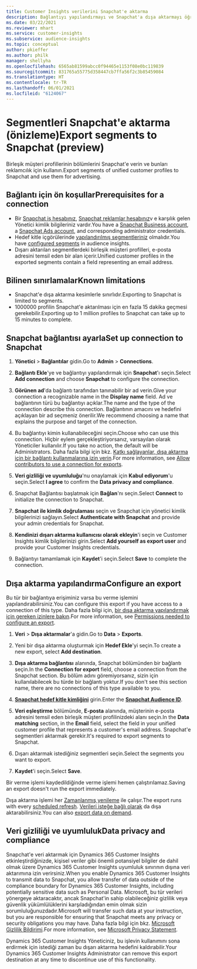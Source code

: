 ```yaml
---
title: Customer Insights verilerini Snapchat'e aktarma
description: Bağlantıyı yapılandırmayı ve Snapchat'a dışa aktarmayı öğrenin.
ms.date: 03/22/2021
ms.reviewer: mhart
ms.service: customer-insights
ms.subservice: audience-insights
ms.topic: conceptual
author: pkieffer
ms.author: philk
manager: shellyha
ms.openlocfilehash: 6565ab81599abcc0f94465e1153f08e0bc119839
ms.sourcegitcommit: 831765a55775d358447cb7ffa56f2c3b85459084
ms.translationtype: HT
ms.contentlocale: tr-TR
ms.lasthandoff: 06/01/2021
ms.locfileid: "6124067"
---
```

# <a name="export-segments-to-snapchat-preview"></a><span data-ttu-id="e3ba9-103">Segmentleri Snapchat'e aktarma (önizleme)</span><span class="sxs-lookup"><span data-stu-id="e3ba9-103">Export segments to Snapchat (preview)</span></span>

<span data-ttu-id="e3ba9-104">Birleşik müşteri profillerinin bölümlerini Snapchat'e verin ve bunları reklamcılık için kullanın.</span><span class="sxs-lookup"><span data-stu-id="e3ba9-104">Export segments of unified customer profiles to Snapchat and use them for advertising.</span></span> 

## <a name="prerequisites-for-a-connection"></a><span data-ttu-id="e3ba9-105">Bağlantı için ön koşullar</span><span class="sxs-lookup"><span data-stu-id="e3ba9-105">Prerequisites for a connection</span></span>

-   <span data-ttu-id="e3ba9-106">Bir [Snapchat iş hesabınız](https://business.snapchat.com/), [Snapchat reklamlar hesabınız](https://ads.snapchat.com/)v e karşılık gelen Yönetici kimlik bilgileriniz vardır.</span><span class="sxs-lookup"><span data-stu-id="e3ba9-106">You have a [Snapchat Business account](https://business.snapchat.com/), a [Snapchat Ads account](https://ads.snapchat.com/), and corresponding administrator credentials.</span></span>
-   <span data-ttu-id="e3ba9-107">Hedef kitle içgörülerinde [yapılandırılmış segmentleriniz](segments.md) olmalıdır.</span><span class="sxs-lookup"><span data-stu-id="e3ba9-107">You have [configured segments](segments.md) in audience insights.</span></span>
-   <span data-ttu-id="e3ba9-108">Dışarı aktarılan segmentlerdeki birleşik müşteri profilleri, e-posta adresini temsil eden bir alan içerir.</span><span class="sxs-lookup"><span data-stu-id="e3ba9-108">Unified customer profiles in the exported segments contain a field representing an email address.</span></span>

## <a name="known-limitations"></a><span data-ttu-id="e3ba9-109">Bilinen sınırlamalar</span><span class="sxs-lookup"><span data-stu-id="e3ba9-109">Known limitations</span></span>

- <span data-ttu-id="e3ba9-110">Snapchat'e dışa aktarma kesimlerle sınırlıdır.</span><span class="sxs-lookup"><span data-stu-id="e3ba9-110">Exporting to Snapchat is limited to segments.</span></span>
- <span data-ttu-id="e3ba9-111">1000000 profilin Snapchat'e aktarılması için en fazla 15 dakika geçmesi gerekebilir.</span><span class="sxs-lookup"><span data-stu-id="e3ba9-111">Exporting up to 1 million profiles to Snapchat can take up to 15 minutes to complete.</span></span> 

## <a name="set-up-connection-to-snapchat"></a><span data-ttu-id="e3ba9-112">Snapchat bağlantısı ayarla</span><span class="sxs-lookup"><span data-stu-id="e3ba9-112">Set up connection to Snapchat</span></span>

1. <span data-ttu-id="e3ba9-113">**Yönetici** > **Bağlantılar** gidin.</span><span class="sxs-lookup"><span data-stu-id="e3ba9-113">Go to **Admin** > **Connections**.</span></span>

1. <span data-ttu-id="e3ba9-114">**Bağlantı Ekle**'ye ve bağlantıyı yapılandırmak için **Snapchat**'ı seçin.</span><span class="sxs-lookup"><span data-stu-id="e3ba9-114">Select **Add connection** and choose **Snapchat** to configure the connection.</span></span>

1. <span data-ttu-id="e3ba9-115">**Görünen ad**'da bağlantı tarafından tanınabilir bir ad verin.</span><span class="sxs-lookup"><span data-stu-id="e3ba9-115">Give your connection a recognizable name in the **Display name** field.</span></span> <span data-ttu-id="e3ba9-116">Ad ve bağlantının türü bu bağlantıyı açıklar.</span><span class="sxs-lookup"><span data-stu-id="e3ba9-116">The name and the type of the connection describe this connection.</span></span> <span data-ttu-id="e3ba9-117">Bağlantının amacını ve hedefini açıklayan bir ad seçmeniz önerilir.</span><span class="sxs-lookup"><span data-stu-id="e3ba9-117">We recommend choosing a name that explains the purpose and target of the connection.</span></span>

1. <span data-ttu-id="e3ba9-118">Bu bağlantıyı kimin kullanabileceğini seçin.</span><span class="sxs-lookup"><span data-stu-id="e3ba9-118">Choose who can use this connection.</span></span> <span data-ttu-id="e3ba9-119">Hiçbir eylem gerçekleştiriyorsanız, varsayılan olarak Yöneticiler kullanılır.</span><span class="sxs-lookup"><span data-stu-id="e3ba9-119">If you take no action, the default will be Administrators.</span></span> <span data-ttu-id="e3ba9-120">Daha fazla bilgi için bkz. [Katkı sağlayanlar, dışa aktarma için bir bağlantı kullanmalarına izin verin](connections.md#allow-contributors-to-use-a-connection-for-exports).</span><span class="sxs-lookup"><span data-stu-id="e3ba9-120">For more information, see [Allow contributors to use a connection for exports](connections.md#allow-contributors-to-use-a-connection-for-exports).</span></span>

1. <span data-ttu-id="e3ba9-121">**Veri gizliliği ve uyumluluğu**'nu onaylamak için **Kabul ediyorum**'u seçin.</span><span class="sxs-lookup"><span data-stu-id="e3ba9-121">Select **I agree** to confirm the **Data privacy and compliance**.</span></span>

1. <span data-ttu-id="e3ba9-122">Snapchat Bağlantısı başlatmak için **Bağlan**'nı seçin.</span><span class="sxs-lookup"><span data-stu-id="e3ba9-122">Select **Connect** to initialize the connection to Snapchat.</span></span>

1. <span data-ttu-id="e3ba9-123">**Snapchat ile kimlik doğrulaması** seçin ve Snapchat için yönetici kimlik bilgilerinizi sağlayın.</span><span class="sxs-lookup"><span data-stu-id="e3ba9-123">Select **Authenticate with Snapchat** and provide your admin credentials for Snapchat.</span></span> 

1. <span data-ttu-id="e3ba9-124">**Kendinizi dışarı aktarma kullanıcısı olarak ekleyin**'i seçin ve Customer Insights kimlik bilgilerinizi girin.</span><span class="sxs-lookup"><span data-stu-id="e3ba9-124">Select **Add yourself as export user** and provide your Customer Insights credentials.</span></span>

1. <span data-ttu-id="e3ba9-125">Bağlantıyı tamamlamak için **Kaydet**'i seçin.</span><span class="sxs-lookup"><span data-stu-id="e3ba9-125">Select **Save** to complete the connection.</span></span>

## <a name="configure-an-export"></a><span data-ttu-id="e3ba9-126">Dışa aktarma yapılandırma</span><span class="sxs-lookup"><span data-stu-id="e3ba9-126">Configure an export</span></span>

<span data-ttu-id="e3ba9-127">Bu tür bir bağlantıya erişiminiz varsa bu verme işlemini yapılandırabilirsiniz.</span><span class="sxs-lookup"><span data-stu-id="e3ba9-127">You can configure this export if you have access to a connection of this type.</span></span> <span data-ttu-id="e3ba9-128">Daha fazla bilgi için, [bir dışa aktarma yapılandırmak için gereken izinlere bakın](export-destinations.md#set-up-a-new-export).</span><span class="sxs-lookup"><span data-stu-id="e3ba9-128">For more information, see [Permissions needed to configure an export](export-destinations.md#set-up-a-new-export).</span></span>

1. <span data-ttu-id="e3ba9-129">**Veri** > **Dışa aktarmalar**'a gidin.</span><span class="sxs-lookup"><span data-stu-id="e3ba9-129">Go to **Data** > **Exports**.</span></span>

1. <span data-ttu-id="e3ba9-130">Yeni bir dışa aktarma oluşturmak için **Hedef Ekle**'yi seçin.</span><span class="sxs-lookup"><span data-stu-id="e3ba9-130">To create a new export, select **Add destination**.</span></span>

1. <span data-ttu-id="e3ba9-131">**Dışa aktarma bağlantısı** alanında, Snapchat bölümünden bir bağlantı seçin.</span><span class="sxs-lookup"><span data-stu-id="e3ba9-131">In the **Connection for export** field, choose a connection from the Snapchat section.</span></span> <span data-ttu-id="e3ba9-132">Bu bölüm adını göremiyorsanız, sizin için kullanılabilecek bu türde bir bağlantı yoktur.</span><span class="sxs-lookup"><span data-stu-id="e3ba9-132">If you don't see this section name, there are no connections of this type available to you.</span></span>

1. <span data-ttu-id="e3ba9-133">[**Snapchat hedef kitle kimliğini**](https://businesshelp.snapchat.com/s/article/custom-audiences) girin.</span><span class="sxs-lookup"><span data-stu-id="e3ba9-133">Enter the [**Snapchat Audience ID**](https://businesshelp.snapchat.com/s/article/custom-audiences).</span></span>

1. <span data-ttu-id="e3ba9-134">**Veri eşleştirme** bölümünde, **E-posta** alanında, müşterinin e-posta adresini temsil eden birleşik müşteri profilinizdeki alanı seçin.</span><span class="sxs-lookup"><span data-stu-id="e3ba9-134">In the **Data matching** section, in the **Email** field, select the field in your unified customer profile that represents a customer's email address.</span></span> <span data-ttu-id="e3ba9-135">Snapchat'e segmentleri aktarmak gerekir.</span><span class="sxs-lookup"><span data-stu-id="e3ba9-135">It's required to export segments to Snapchat.</span></span>

1. <span data-ttu-id="e3ba9-136">Dışarı aktarmak istediğiniz segmentleri seçin.</span><span class="sxs-lookup"><span data-stu-id="e3ba9-136">Select the segments you want to export.</span></span> 

1. <span data-ttu-id="e3ba9-137">**Kaydet**'i seçin.</span><span class="sxs-lookup"><span data-stu-id="e3ba9-137">Select **Save**.</span></span>

<span data-ttu-id="e3ba9-138">Bir verme işlemi kaydedildiğinde verme işlemi hemen çalıştırılamaz.</span><span class="sxs-lookup"><span data-stu-id="e3ba9-138">Saving an export doesn't run the export immediately.</span></span>

<span data-ttu-id="e3ba9-139">Dışa aktarma işlemi her [Zamanlanmış yenileme](system.md#schedule-tab) ile çalışır.</span><span class="sxs-lookup"><span data-stu-id="e3ba9-139">The export runs with every [scheduled refresh](system.md#schedule-tab).</span></span> <span data-ttu-id="e3ba9-140">[Verileri isteğe bağlı olarak](export-destinations.md#run-exports-on-demand) da dışa aktarabilirsiniz.</span><span class="sxs-lookup"><span data-stu-id="e3ba9-140">You can also [export data on demand](export-destinations.md#run-exports-on-demand).</span></span> 


## <a name="data-privacy-and-compliance"></a><span data-ttu-id="e3ba9-141">Veri gizliliği ve uyumluluk</span><span class="sxs-lookup"><span data-stu-id="e3ba9-141">Data privacy and compliance</span></span>

<span data-ttu-id="e3ba9-142">Snapchat'e veri aktarmak için Dynamics 365 Customer Insights etkinleştirdiğinizde, kişisel veriler gibi önemli potansiyel bilgiler de dahil olmak üzere Dynamics 365 Customer Insights uyumluluk sınırının dışına veri aktarımına izin verirsiniz.</span><span class="sxs-lookup"><span data-stu-id="e3ba9-142">When you enable Dynamics 365 Customer Insights to transmit data to Snapchat, you allow transfer of data outside of the compliance boundary for Dynamics 365 Customer Insights, including potentially sensitive data such as Personal Data.</span></span> <span data-ttu-id="e3ba9-143">Microsoft, bu tür verileri yönergeye aktaracaktır, ancak Snapchat'in sahip olabileceğiniz gizlilik veya güvenlik yükümlülüklerini karşıladığından emin olmak sizin sorumluluğunuzdadır.</span><span class="sxs-lookup"><span data-stu-id="e3ba9-143">Microsoft will transfer such data at your instruction, but you are responsible for ensuring that Snapchat meets any privacy or security obligations you may have.</span></span> <span data-ttu-id="e3ba9-144">Daha fazla bilgi için bkz. [Microsoft Gizlilik Bildirimi](https://go.microsoft.com/fwlink/?linkid=396732).</span><span class="sxs-lookup"><span data-stu-id="e3ba9-144">For more information, see [Microsoft Privacy Statement](https://go.microsoft.com/fwlink/?linkid=396732).</span></span>

<span data-ttu-id="e3ba9-145">Dynamics 365 Customer Insights Yöneticiniz, bu işlevin kullanımını sona erdirmek için istediği zaman bu dışarı aktarma hedefini kaldırabilir.</span><span class="sxs-lookup"><span data-stu-id="e3ba9-145">Your Dynamics 365 Customer Insights Administrator can remove this export destination at any time to discontinue use of this functionality.</span></span>
